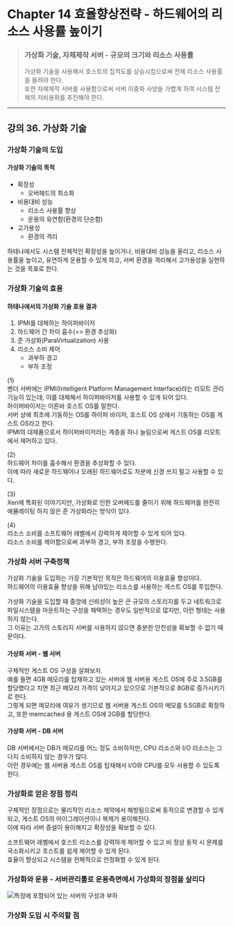# Chapter 14 효율향상전략 - 하드웨어의 리소스 사용률 높이기> ### 가상화 기술, 자체제작 서버 - 규모의 크기와 리소스 사용률> 가상화 기술을 사용해서 호스트의 집적도를 상승시킴으로써 전체 리소스 사용률을 올려야 한다.   > 또한 자체제작 서버를 사용함으로써 서버 이중화 사양을 가볍게 하여 시스템 전체의 저비용화를 추진해야 한다.---## 강의 36. 가상화 기술### 가상화 기술의 도입#### 가상화 기술의 목적- 확장성  - 오버헤드의 최소화- 비용대비 성능  - 리소스 사용률 향상  - 운용의 유연함(환경의 단순함)- 고가용성  - 환경의 격리하테나에서도 시스템 전체적인 확장성을 높이거나, 비용대비 성능을 올리고, 리소스 사용률을 높이고, 유연하게 운용할 수 있게 하고, 서버 환경을 격리해서 고가용성을 실현하는 것을 목표로 한다.### 가상화 기술의 효용#### 하테나에서의 가상화 기술 효용 결과1. IPMI를 대체하는 하이퍼바이저2. 하드웨어 간 차이 흡수(=> 환경 추상화)3. 준 가상화(ParaVirtualization) 사용4. 리소스 소비 제어   - 과부하 경고   - 부하 조정(1)   벤더 서버에는 IPMI(Intelligent Platform Management Interface)라는 리모트 관리기능이 있는데, 이를 대체해서 하이퍼바이저를 사용할 수 있게 되어 있다.   하이퍼바이저는 이른바 호스트 OS를 말한다.   서버 상에 최초에 기동하는 OS를 하이퍼 바이저, 호스트 OS 상에서 기동하는 OS를 게스트 OS라고 한다.   IPMI의 대체품으로서 하이퍼바이저라는 계층을 하나 늘림으로써 게스트 OS를 리모트에서 제어하고 있다.(2)    하드웨어 차이를 흡수해서 환경을 추상화할 수 있다.   이에 따라 새로운 하드웨어나 오래된 하드웨어로도 차분에 신경 쓰지 말고 사용할 수 있다.(3)   Xen에 특화된 이야기지만, 가상화로 인한 오버헤드를 줄이기 위해 하드웨어를 완전히 에뮬레이팅 하지 않은 준 가상화라는 방식이 있다.(4)   리소스 소비를 소프트웨어 레벨에서 강력하게 제어할 수 있게 되어 있다.   리소스 소비를 제어함으로써 과부하 경고, 부하 조정을 수행한다.### 가상화 서버 구축정책가상화 기술을 도입하는 가장 기본적인 목적은 하드웨어의 이용효율 향상이다.   하드웨어의 이용효율 향상을 위해 남아있는 리소스를 사용하는 게스트 OS를 투입한다.가상화 기술을 도입할 때 중앙에 신뢰성이 높은 큰 규모의 스토리지를 두고 네트워크로 파일시스템을 마운트하는 구성을 채택하는 경우도 일반적으로 많지만, 이런 형태는 사용하지 않는다.   그 이유는 고가의 스토리지 서버를 사용하지 않으면 충분한 안전성을 확보할 수 없기 때문이다.#### 가상화 서버 - 웹 서버구체적인 게스트 OS 구성을 살펴보자.      예를 들면 4GB 메모리를 탑재하고 있는 서버에 웹 서버용 게스트 OS에 주로 3.5GB를 할당했다고 치면 최근 메모리 가격이 낮아지고 있으므로 기본적으로 8GB로 증가시키기로 한다.    그렇게 되면 메모리에 여유가 생기므로 웹 서버용 게스트 OS의 메모를 5.5GB로 확장하고, 또한 memcached 용 게스트 OS에 2GB를 할당한다.#### 가상화 서버 - DB 서버DB 서버에서는 DB가 메모리를 어느 정도 소비하지만, CPU 리소스와 I/O 리소스는 그다지 소비하지 않는 경우가 많다.   이런 경우에는 웹 서버용 게스트 OS를 탑재해서 I/O와 CPU를 모두 사용할 수 있도록 한다.### 가상화로 얻은 장점 정리구체적인 장점으로는 물리적인 리소스 제약에서 해방됨으로써 동적으로 변경할 수 있게 되고, 게스트 OS의 마이그레이션이나 복제가 용이해진다.   이에 따라 서버 증설이 용이해지고 확장성을 확보할 수 있다.소프트웨어 레벨에서 호스트 리소스를 강력하게 제어할 수 있고 비 정상 동작 시 문제를 국소화시키고 호스트를 쉽게 제어할 수 있게 된다.   효율이 향상되고 시스템을 전체적으로 안정화할 수 있게 된다.### 가상화와 운용 - 서버관리툴로 운용측면에서 가상화의 장점을 살리다![특정에 포함되어 있는 서버의 구성과 부하](image/server_architecture_with_load_.png)### 가상화 도입 시 주의할 점